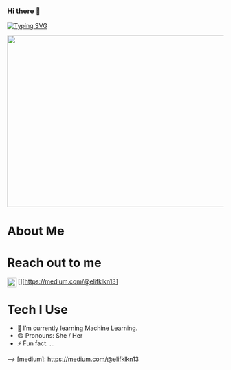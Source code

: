 ### Hi there 👋

[![Typing SVG](https://readme-typing-svg.herokuapp.com/?color=%2336BCF7&lines=Hi!+I'm+Elif)](https://git.io/typing-svg )

<img src="https://mir-s3-cdn-cf.behance.net/project_modules/max_1200/26895d107278107.5fa33954de50f.gif" width="800" height="400">

# <b>About Me</b>

# <b>Reach out to me</b>

[<img width="22" src="https://unpkg.com/simple-icons@v4/icons/medium.svg" align="left" />][https://medium.com/@elifklkn13]
# <b>Tech I Use</b>

* 🌱 I’m currently learning Machine Learning.
* 😄 Pronouns: She / Her
* ⚡ Fun fact: ...

-->
[medium]: https://medium.com/@elifklkn13